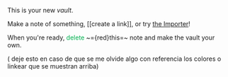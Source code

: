 This is your new *vault*.

Make a note of something, [[create a link]], or try [the Importer](https://help.obsidian.md/Plugins/Importer)!

When you're ready, <span style="color:rgb(0, 176, 80)">delete</span> ~={red}this=~ note and make the vault your own.

( deje esto en caso de que se me olvide algo con referencia  los colores o linkear que se muestran arriba)